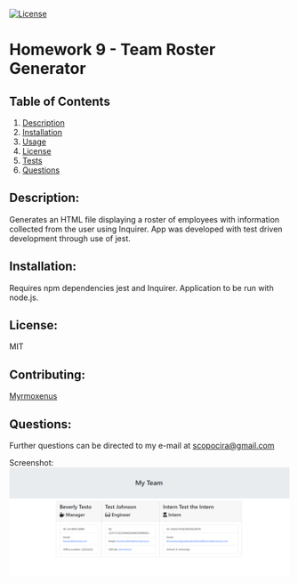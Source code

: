 
[![License](https://img.shields.io/badge/License-MIT-yellow.svg)](https://opensource.org/licenses/MIT)
# Homework 9 - Team Roster Generator

## Table of Contents

1. [Description](#description)
2. [Installation](#installation)
3. [Usage](#usage)
4. [License](#license)
5. [Tests](#tests)
6. [Questions](#questions)

## Description:
Generates an HTML file displaying a roster of employees with information collected from the user using Inquirer. App was developed with test driven development through use of jest.

## Installation: 
Requires npm dependencies jest and Inquirer. Application to be run with node.js.

## License: 
MIT

## Contributing: 
[Myrmoxenus](https://github.com/Myrmoxenus)

## Questions: 
 Further questions can be directed to my e-mail at  scopocira@gmail.com

Screenshot: 
![Screenshot of Application](Images/screenshot.png)
